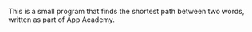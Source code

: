 This is a small program that finds the shortest path between two words, written as part of App Academy.